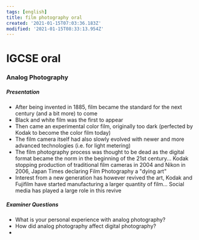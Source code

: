 ```yaml
---
tags: [english]
title: film photography oral
created: '2021-01-15T07:03:36.183Z'
modified: '2021-01-15T08:33:13.954Z'
---
```


# IGCSE oral

### Analog Photography

##### Presentation

* After being invented in 1885, film became the standard for the next century (and a bit more) to come
* Black and white film was the first to appear
* Then came an experimental color film, originally too dark (perfected by Kodak to become the color film today)
* The film camera itself had also slowly evolved with newer and more advanced technologies (i.e. for light metering) 
* The film photography process was thought to be dead as the digital format became the norm in the beginning of the 21st century... Kodak stopping production of traditional film cameras in 2004 and Nikon in 2006, Japan Times declaring Film Photography a "dying art"
* Interest from a new generation has however revived the art, Kodak and Fujifilm have started manufacturing a larger quantity of film... Social media has played a large role in this revive


##### Examiner Questions

* What is your personal experience with analog photography? 
* How did analog photography affect digital photography? 
* 
